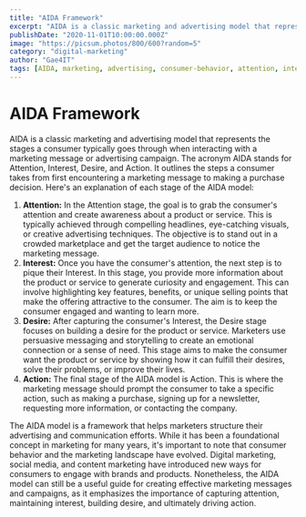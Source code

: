 ```yaml
---
title: "AIDA Framework"
excerpt: "AIDA is a classic marketing and advertising model that represents the stages a consumer typically goes through when interacting with a marketing message or advertising campaign. The acronym AIDA stands for Attention, Interest, Desire, and Action."
publishDate: "2020-11-01T10:00:00.000Z"
image: "https://picsum.photos/800/600?random=5"
category: "digital-marketing"
author: "Gae4IT"
tags: [AIDA, marketing, advertising, consumer-behavior, attention, interest, desire, action]
---
```


# AIDA Framework

AIDA is a classic marketing and advertising model that represents the stages a consumer typically goes through when interacting with a marketing message or advertising campaign. The acronym AIDA stands for Attention, Interest, Desire, and Action. It outlines the steps a consumer takes from first encountering a marketing message to making a purchase decision. Here's an explanation of each stage of the AIDA model:

1. **Attention:** In the Attention stage, the goal is to grab the consumer's attention and create awareness about a product or service. This is typically achieved through compelling headlines, eye-catching visuals, or creative advertising techniques. The objective is to stand out in a crowded marketplace and get the target audience to notice the marketing message.
2. **Interest:** Once you have the consumer's attention, the next step is to pique their Interest. In this stage, you provide more information about the product or service to generate curiosity and engagement. This can involve highlighting key features, benefits, or unique selling points that make the offering attractive to the consumer. The aim is to keep the consumer engaged and wanting to learn more.
3. **Desire:** After capturing the consumer's Interest, the Desire stage focuses on building a desire for the product or service. Marketers use persuasive messaging and storytelling to create an emotional connection or a sense of need. This stage aims to make the consumer want the product or service by showing how it can fulfill their desires, solve their problems, or improve their lives.
4. **Action:** The final stage of the AIDA model is Action. This is where the marketing message should prompt the consumer to take a specific action, such as making a purchase, signing up for a newsletter, requesting more information, or contacting the company.

The AIDA model is a framework that helps marketers structure their advertising and communication efforts. While it has been a foundational concept in marketing for many years, it's important to note that consumer behavior and the marketing landscape have evolved. Digital marketing, social media, and content marketing have introduced new ways for consumers to engage with brands and products. Nonetheless, the AIDA model can still be a useful guide for creating effective marketing messages and campaigns, as it emphasizes the importance of capturing attention, maintaining interest, building desire, and ultimately driving action.